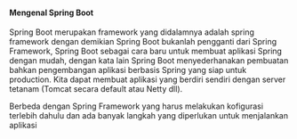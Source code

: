 

#### Mengenal Spring Boot

Spring Boot merupakan framework yang didalamnya adalah spring framework dengan demikian Spring Boot bukanlah pengganti dari Spring Framework, Spring Boot sebagai cara baru untuk membuat aplikasi Spring dengan mudah, dengan kata lain Spring Boot menyederhanakan pembuatan bahkan pengembangan aplikasi berbasis Spring yang siap untuk production. Kita dapat membuat aplikasi yang berdiri sendiri dengan server tetanam (Tomcat secara default atau Netty dll). 

Berbeda dengan Spring Framework yang harus melakukan kofigurasi terlebih dahulu dan ada banyak langkah yang diperlukan untuk menjalankan aplikasi